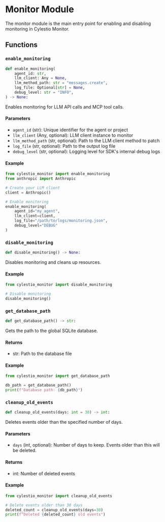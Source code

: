 # Monitor Module

The monitor module is the main entry point for enabling and disabling monitoring in Cylestio Monitor.

## Functions

### `enable_monitoring`

```python
def enable_monitoring(
    agent_id: str,
    llm_client: Any = None,
    llm_method_path: str = "messages.create",
    log_file: Optional[str] = None,
    debug_level: str = "INFO",
) -> None:
```

Enables monitoring for LLM API calls and MCP tool calls.

#### Parameters

- `agent_id` (str): Unique identifier for the agent or project
- `llm_client` (Any, optional): LLM client instance to monitor
- `llm_method_path` (str, optional): Path to the LLM client method to patch
- `log_file` (str, optional): Path to the output log file
- `debug_level` (str, optional): Logging level for SDK's internal debug logs

#### Example

```python
from cylestio_monitor import enable_monitoring
from anthropic import Anthropic

# Create your LLM client
client = Anthropic()

# Enable monitoring
enable_monitoring(
    agent_id="my_agent",
    llm_client=client,
    log_file="/path/to/logs/monitoring.json",
    debug_level="DEBUG"
)
```

### `disable_monitoring`

```python
def disable_monitoring() -> None:
```

Disables monitoring and cleans up resources.

#### Example

```python
from cylestio_monitor import disable_monitoring

# Disable monitoring
disable_monitoring()
```

### `get_database_path`

```python
def get_database_path() -> str:
```

Gets the path to the global SQLite database.

#### Returns

- str: Path to the database file

#### Example

```python
from cylestio_monitor import get_database_path

db_path = get_database_path()
print(f"Database path: {db_path}")
```

### `cleanup_old_events`

```python
def cleanup_old_events(days: int = 30) -> int:
```

Deletes events older than the specified number of days.

#### Parameters

- `days` (int, optional): Number of days to keep. Events older than this will be deleted.

#### Returns

- int: Number of deleted events

#### Example

```python
from cylestio_monitor import cleanup_old_events

# Delete events older than 30 days
deleted_count = cleanup_old_events(days=30)
print(f"Deleted {deleted_count} old events")
``` 